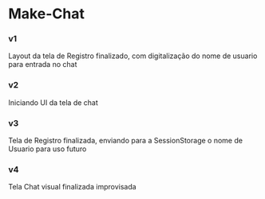 # Make-Chat

### v1 
Layout da tela de Registro finalizado, com digitalização do nome de usuario para entrada no chat
### v2
Iniciando UI da tela de chat
### v3
Tela de Registro finalizada, enviando para a SessionStorage o nome de Usuario para uso futuro
### v4
Tela Chat visual finalizada improvisada